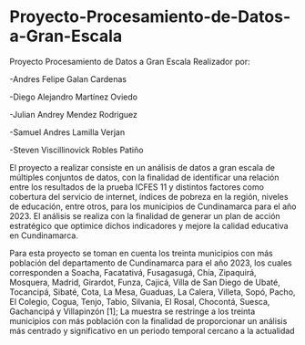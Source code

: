 # Proyecto-Procesamiento-de-Datos-a-Gran-Escala
Proyecto Procesamiento de Datos a Gran Escala 
Realizador por:

-Andres Felipe Galan Cardenas

-Diego Alejandro Martínez Oviedo

-Julian Andrey Mendez Rodriguez

-Samuel Andres Lamilla Verjan 

-Steven Viscillinovick Robles Patiño 


El proyecto a realizar consiste en un análisis de datos a gran escala de múltiples conjuntos de datos, con la finalidad de identificar una relación entre los resultados de la prueba ICFES 11 y distintos factores como cobertura del servicio de internet, índices de pobreza en la región, niveles de educación, entre otros, para los municipios de Cundinamarca para el año 2023. El análisis se realiza con la finalidad de generar un plan de acción estratégico que optimice dichos indicadores y mejore la calidad educativa en Cundinamarca.

Para esta proyecto se toman en cuenta los treinta municipios con más población del departamento de Cundinamarca para el año 2023, los cuales corresponden a Soacha, Facatativá, Fusagasugá, Chía, Zipaquirá, Mosquera, Madrid, Girardot, Funza, Cajicá, Villa de San Diego de Ubaté, Tocancipá, Sibaté, Cota, La Mesa, Guaduas, La Calera, Villeta, Sopó, Pacho, El Colegio, Cogua, Tenjo, Tabio, Silvania, El Rosal, Chocontá, Suesca, Gachancipá y Villapinzón [1]; La muestra se restringe a los treinta municipios con más población con la finalidad de proporcionar un análisis más centrado y significativo en un periodo temporal cercano a la actualidad
